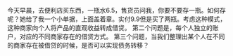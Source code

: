今天早晨，去便利店买东西，一瓶水6.5，售货员问我，你要不要存一瓶。如何存呢？她给了我一个小单据，上面盖着章。实付9.9但是买了两瓶。考虑这种模式，这种商家向个人将产品的直观收益转成借贷。 第二个问题是，每个人独立的账户，对应的不同商家存在的借贷方式。   第三个问题，当我们整理出某个人在不同的商家存在被借贷的时候，是否可以实现债务转移？
